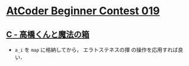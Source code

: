 # [AtCoder Beginner Contest 019](https://atcoder.jp/contests/abc019/tasks)

## [C - 高橋くんと魔法の箱](https://atcoder.jp/contests/abc019/tasks/abc019_3)
- `a_i` を `map` に格納してから， エラトステネスの揮 の操作を応用すれば良い．
